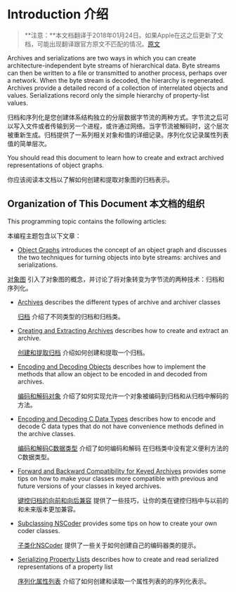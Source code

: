 # Introduction 介绍

> **注意：**本文档翻译于2018年01月24日。如果Apple在这之后更新了文档，可能出现翻译跟官方原文不匹配的情况。[原文](https://developer.apple.com/library/content/documentation/Cocoa/Conceptual/Archiving/Archiving.html#//apple_ref/doc/uid/10000047-SW1)

Archives and serializations are two ways in which you can create architecture-independent byte streams of hierarchical data. Byte streams can then be written to a file or transmitted to another process, perhaps over a network. When the byte stream is decoded, the hierarchy is regenerated. Archives provide a detailed record of a collection of interrelated objects and values. Serializations record only the simple hierarchy of property-list values.

归档和序列化是您创建体系结构独立的分层数据字节流的两种方式。字节流之后可以写入文件或者传输到另一个进程，或许通过网络。当字节流被解码时，这个层次被重新生成。归档提供了一系列相关对象和值的详细记录。序列化仅记录属性列表值的简单层次。

You should read this document to learn how to create and extract archived representations of object graphs.

你应该阅读本文档以了解如何创建和提取对象图的归档表示。

## Organization of This Document 本文档的组织

This programming topic contains the following articles:

本编程主题包含以下文章：

* [Object Graphs](https://developer.apple.com/library/content/documentation/Cocoa/Conceptual/Archiving/Articles/objectgraphs.html#//apple_ref/doc/uid/20001293-CJBDFIBI) introduces the concept of an object graph and discusses the two techniques for turning objects into byte streams: archives and serializations. 
                                                        
 [对象图](对象图.md) 引入了对象图的概念，并讨论了将对象转变为字节流的两种技术：归档和序列化。

* [Archives](https://developer.apple.com/library/content/documentation/Cocoa/Conceptual/Archiving/Articles/archives.html#//apple_ref/doc/uid/20000946-BAJDBJAI) describes the different types of archive and archiver classes

   [归档](归档.md) 介绍了不同类型的归档和归档类。

* [Creating and Extracting Archives](https://developer.apple.com/library/content/documentation/Cocoa/Conceptual/Archiving/Articles/creating.html#//apple_ref/doc/uid/20000949-BABGBHCA) describes how to create and extract an archive.
 
   [创建和提取归档](创建和提取归档.md) 介绍如何创建和提取一个归档。
 
* [Encoding and Decoding Objects](https://developer.apple.com/library/content/documentation/Cocoa/Conceptual/Archiving/Articles/codingobjects.html#//apple_ref/doc/uid/20000948-BCIHBJDE) describes how to implement the methods that allow an object to be encoded in and decoded from archives.

   [编码和解码对象](编码和解码对象.md) 介绍了如何实现允许一个对象被编码到归档和从归档中解码的方法。
 
* [Encoding and Decoding C Data Types](https://developer.apple.com/library/content/documentation/Cocoa/Conceptual/Archiving/Articles/codingctypes.html#//apple_ref/doc/uid/20001294-BBCBDHBI) describes how to encode and decode C data types that do not have convenience methods defined in the archive classes.

   [编码和解码C数据类型](编码和解码C数据类型.md) 介绍了如何编码和解码 在归档类中没有定义便利方法的C数据类型。
 
* [Forward and Backward Compatibility for Keyed Archives](https://developer.apple.com/library/content/documentation/Cocoa/Conceptual/Archiving/Articles/compatibility.html#//apple_ref/doc/uid/20001055-BCICFFGE) provides some tips on how to make your classes more compatible with previous and future versions of your classes in keyed archives.

	[键控归档的向前和向后兼容](键控归档的向前和向后兼容.md) 提供了一些技巧，让你的类在键控归档中与以前的和未来版本更加兼容。
	
* [Subclassing NSCoder](https://developer.apple.com/library/content/documentation/Cocoa/Conceptual/Archiving/Articles/subclassing.html#//apple_ref/doc/uid/20000951-BABEIEHG) provides some tips on how to create your own coder classes.

   [子类化NSCoder](子类化NSCoder.md) 提供了一些关于如何创建自己的编码器类的提示。

* [Serializing Property Lists](https://developer.apple.com/library/content/documentation/Cocoa/Conceptual/Archiving/Articles/serializing.html#//apple_ref/doc/uid/20000952-BABBEJEE) describes how to create and read serialized representations of a property list
 
   [序列化属性列表](序列化属性列表.md) 介绍了如何创建和读取一个属性列表的的序列化表示。